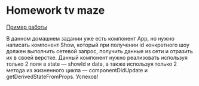 # Homework tv maze

[Пример работы](https://hw-tv-maze.surge.sh)

В данном домашнем задании уже есть компонент App, но нужно написать компонент
Show, который при получении id конкретного шоу должен выполнить сетевой запрос,
получить данные из сети и отразить их в своей верстке. Данный компонент нужно
реализовать используя только 2 поля в state — showId и data, а также используя
только 2 метода из жизненного цикла — componentDidUpdate и
getDerivedStateFromProps. Успехов!
